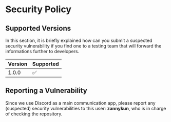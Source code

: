 # Security Policy

## Supported Versions

In this section, it is briefly explained how can you submit a suspected security vulnerability if you find one to a testing team that will forward the informations further to developers.

| Version | Supported          |
| ------- | ------------------ |
| 1.0.0  | :white_check_mark: |

## Reporting a Vulnerability

Since we use Discord as a main communication app, please report any (suspected) security vulnerabilities to this user: **zannykun**, who is in charge of checking the repository.

